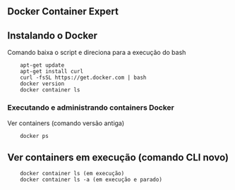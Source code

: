 ## Docker Container Expert  

## Instalando o Docker   

Comando baixa o script e direciona para a execução do bash   

        apt-get update   
        apt-get install curl   
        curl -fsSL https://get.docker.com | bash   
        docker version   
        docker container ls     

### Executando e administrando containers Docker   
Ver containers (comando versão antiga)   

        docker ps   

## Ver containers em execução (comando CLI novo)     
        docker container ls (em execução)
        docker container ls -a (em execução e parado)
